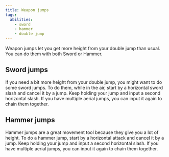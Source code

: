 ```yaml
---
title: Weapon jumps
tags:
  abilities:
    - sword
    - hammer
    - double jump
---
```


Weapon jumps let you get more height from your double jump than usual. You can do them with both Sword or Hammer.

## Sword jumps

If you need a bit more height from your double jump, you might want to do some sword jumps. To do them, while in the air, start by a horizontal sword slash and cancel it by a jump.
Keep holding your jump and input a second horizontal slash. If you have multiple aerial jumps, you can input it again to chain them together.

<youtube-video id="-FJ2gYBvMWM"></youtube-video>

## Hammer jumps

Hammer jumps are a great movement tool because they give you a lot of height. To do a hammer jump, start by a horizontal attack and cancel it by a jump.
Keep holding your jump and input a second horizontal slash. If you have multiple aerial jumps, you can input it again to chain them together.

<youtube-video id="cfiD8Pz8DcE"></youtube-video>
